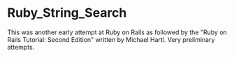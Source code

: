 # Ruby_String_Search

This was another early attempt at Ruby on Rails as followed by the "Ruby on Rails Tutorial: Second Edition" written by Michael Hartl. Very preliminary attempts.
